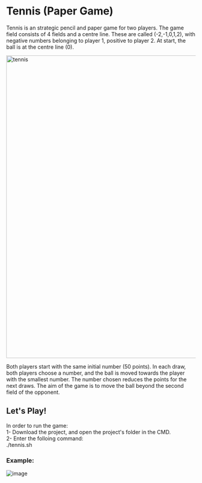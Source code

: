 # Tennis (Paper Game)

Tennis is an strategic pencil and paper game for two players. The game field consists of 4 fields and a centre line. These are called (-2,-1,0,1,2), with negative numbers belonging to player 1, positive to player 2. At start, the ball is at the centre line (0).

<img width="804" alt="tennis" src="https://user-images.githubusercontent.com/92527489/192114640-70fd1c7c-2991-4e63-8309-26e45f73c2f5.png">

Both players start with the same initial number (50 points). In each draw, both players choose a number, and the ball is moved towards the player with the smallest number. The number chosen reduces the points for the next draws. The aim of the game is to move the ball beyond the second field of the opponent.


## Let's Play!
In order to run the game:\
1- Download the project, and open the project's folder in the CMD.\
2- Enter the folloing command:\
./tennis.sh

### Example:
![image](https://user-images.githubusercontent.com/92527489/192114654-5e7faf89-a56b-452d-8545-44ce97d1e24d.png)

